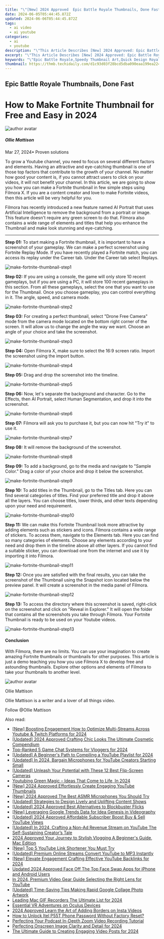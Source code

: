 ```yaml
---
title: "\"[New] 2024 Approved  Epic Battle Royale Thumbnails, Done Fast\""
date: 2024-06-05T05:44:45.872Z
updated: 2024-06-06T05:44:45.872Z
tags:
  - ai video
  - ai youtube
categories:
  - ai
  - youtube
description: "\"This Article Describes [New] 2024 Approved: Epic Battle Royale Thumbnails, Done Fast\""
excerpt: "\"This Article Describes [New] 2024 Approved: Epic Battle Royale Thumbnails, Done Fast\""
keywords: "\"Epic Battle Royale,Speedy Thumbnail Art,Quick Design Royale,Dynamic Royale Images,High-Quality Battle Royals,Fast Creation Royales,Stunning Royale Tiles\""
thumbnail: https://thmb.techidaily.com/d1c93d03f28bcd5dba090eaa199ea22428e61a4a76d990245599509aeb0bc8f2.jpg
---
```


## Epic Battle Royale Thumbnails, Done Fast

# How to Make Fortnite Thumbnail for Free and Easy in 2024

![author avatar](https://images.wondershare.com/filmora/article-images/ollie-mattison.jpg)

##### Ollie Mattison

 Mar 27, 2024• Proven solutions

To grow a Youtube channel, you need to focus on several different factors and elements. Having an attractive and eye-catching thumbnail is one of those top factors that contribute to the growth of your channel. No matter how good your content is, if you cannot attract users to click on your videos, it will not benefit your channel. In this article, we are going to show you how you can make a Fortnite thumbnail in few simple steps using Filmora X. If you are a content creator and love to make Fortnite videos, then this article will be very helpful for you.

Filmora has recently introduced a new feature named AI Portrait that uses Artificial Intelligence to remove the background from a portrait or image. This feature doesn't require any green screen to do that. Filmora also contains a wide range of elements and titles that help you enhance the Thumbnail and make look stunning and eye-catching.

---

**Step 01:** To start making a Fortnite thumbnail, it is important to have a screenshot of your gameplay. We can make a perfect screenshot using Fortnite Replay Mode. If you have recently played a Fortnite match, you can access its replay under the Career tab. Under the Career tab select Replays.

![make-fortnite-thumbnail-step1](https://images.wondershare.com/filmora/article-images/make-fortnite-thumbnail-step1.jpg)

**Step 02:** If you are using a console, the game will only store 10 recent gameplays, but if you are using a PC, it will store 100 recent gameplays in this section. From all these gameplays, select the one that you want to use for the Thumbnail. Once you choose gameplay, you can control everything in it. The angle, speed, and camera mode.

![make-fortnite-thumbnail-step2](https://images.wondershare.com/filmora/article-images/make-fortnite-thumbnail-step2.jpg)

**Step 03:** For creating a perfect thumbnail, select "Drone Free Camera" mode from the camera mode located on the bottom right corner of the screen. It will allow us to change the angle the way we want. Choose an angle of your choice and take the screenshot.

![make-fortnite-thumbnail-step3](https://images.wondershare.com/filmora/article-images/make-fortnite-thumbnail-step3.jpg)

**Step 04:** Open Filmora X, make sure to select the 16:9 screen ratio. Import the screenshot using the import button.

![make-fortnite-thumbnail-step4](https://images.wondershare.com/filmora/article-images/make-fortnite-thumbnail-step4.jpg)

**Step 05:** Drag and drop the screenshot into the timeline.

![make-fortnite-thumbnail-step5](https://images.wondershare.com/filmora/article-images/make-fortnite-thumbnail-step5.jpg)

**Step 06:** Now, let's separate the background and character. Go to the Effects, then AI Portrait, select Human Segmentation, and drop it into the screenshot.

![make-fortnite-thumbnail-step6](https://images.wondershare.com/filmora/article-images/make-fortnite-thumbnail-step6.jpg)

**Step 07:** Filmora will ask you to purchase it, but you can now hit "Try it" to use it.

![make-fortnite-thumbnail-step7](https://images.wondershare.com/filmora/article-images/make-fortnite-thumbnail-step7.jpg)

**Step 08:** It will remove the background of the screenshot.

![make-fortnite-thumbnail-step8](https://images.wondershare.com/filmora/article-images/make-fortnite-thumbnail-step8.jpg)

**Step 09:** To add a background, go to the media and navigate to "Sample Color." Drag a color of your choice and drop it below the screenshot.

![make-fortnite-thumbnail-step9](https://images.wondershare.com/filmora/article-images/make-fortnite-thumbnail-step9.jpg)

**Step 10:** To add titles in the Thumbnail, go to the Titles tab. Here you can find several categories of titles. Find your preferred title and drop it above all the layers. You can choose titles, lower thirds, and other texts depending upon your need and requirement.

![make-fortnite-thumbnail-step10](https://images.wondershare.com/filmora/article-images/make-fortnite-thumbnail-step10.jpg)

**Step 11:** We can make this Fortnite Thumbnail look more attractive by adding elements such as stickers and icons. Filmora contains a wide range of stickers. To access them, navigate to the Elements tab. Here you can find so many categories of elements. Choose any elements according to your need and drop them in the timeline above all other layers. If you cannot find a suitable sticker, you can download one from the internet and use it by importing it into Filmora.

![make-fortnite-thumbnail-step11](https://images.wondershare.com/filmora/article-images/make-fortnite-thumbnail-step11.jpg)

**Step 12:** Once you are satisfied with the final results, you can take the screenshot of the Thumbnail using the Snapshot icon located below the preview panel. It will create a screenshot in the media panel of Filmora.

![make-fortnite-thumbnail-step12](https://images.wondershare.com/filmora/article-images/make-fortnite-thumbnail-step12.jpg)

**Step 13:** To access the directory where this screenshot is saved, right-click on the screenshot and click on "Reveal in Explorer." It will open the folder that contains all the screenshots you take through Filmora. Your Fortnite Thumbnail is ready to be used on your Youtube videos.

![make-fortnite-thumbnail-step13](https://images.wondershare.com/filmora/article-images/make-fortnite-thumbnail-step13.jpg)

#### Conclusion

With Filmora, there are no limits. You can use your imagination to create amazing Fortnite thumbnails or thumbnails for other purposes. This article is just a demo teaching you how you use Filmora X to develop free and astounding thumbnails. Explore other options and elements of Filmora to take your thumbnails to another level.

 ![author avatar](https://images.wondershare.com/filmora/article-images/ollie-mattison.jpg)

Ollie Mattison

Ollie Mattison is a writer and a lover of all things video.

Follow @Ollie Mattison

<span class="atpl-alsoreadstyle">Also read:</span>
<div><ul>
<li><a href="https://facebook-record-videos.techidaily.com/new-boosting-engagement-how-to-optimize-multi-streams-across-youtube-and-twitch-platforms-for-2024/"><u>[New] Boosting Engagement  How to Optimize Multi-Streams Across Youtube & Twitch Platforms for 2024</u></a></li>
<li><a href="https://facebook-record-videos.techidaily.com/updated-2024-approved-crafting-chic-looks-the-ultimate-cosmetic-compendium/"><u>[Updated] 2024 Approved  Crafting Chic Looks  The Ultimate Cosmetic Compendium</u></a></li>
<li><a href="https://facebook-record-videos.techidaily.com/top-ranked-5-game-chat-systems-for-vloggers-for-2024/"><u>Top-Ranked 5 Game Chat Systems for Vloggers for 2024</u></a></li>
<li><a href="https://facebook-record-videos.techidaily.com/updated-a-beginners-path-to-compiling-a-youtube-playlist-for-2024/"><u>[Updated] A Beginner's Path to Compiling a YouTube Playlist for 2024</u></a></li>
<li><a href="https://facebook-record-videos.techidaily.com/updated-in-2024-bargain-microphones-for-youtube-creators-starting-small/"><u>[Updated] In 2024, Bargain Microphones for YouTube Creators Starting Small</u></a></li>
<li><a href="https://facebook-record-videos.techidaily.com/updated-unleash-your-potential-with-these-12-best-flip-screen-cameras/"><u>[Updated] Unleash Your Potential with These 12 Best Flip-Screen Cameras</u></a></li>
<li><a href="https://facebook-record-videos.techidaily.com/youtubing-green-magic-ideas-that-come-to-life-in-2024/"><u>Youtubing Green Magic – Ideas That Come to Life, In 2024</u></a></li>
<li><a href="https://facebook-record-videos.techidaily.com/new-2024-approved-effortlessly-create-engaging-youtube-thumbnails/"><u>[New] 2024 Approved  Effortlessly Create Engaging YouTube Thumbnails</u></a></li>
<li><a href="https://facebook-record-videos.techidaily.com/new-2024-approved-the-best-asmr-microphones-you-should-try/"><u>[New] 2024 Approved  The Best ASMR Microphones You Should Try</u></a></li>
<li><a href="https://facebook-record-videos.techidaily.com/updated-strategies-to-design-lively-and-uplifting-content-shows/"><u>[Updated] Strategies to Design Lively and Uplifting Content Shows</u></a></li>
<li><a href="https://facebook-record-videos.techidaily.com/updated-2024-approved-best-alternatives-to-blockbuster-flicks/"><u>[Updated] 2024 Approved  Best Alternatives to Blockbuster Flicks</u></a></li>
<li><a href="https://facebook-record-videos.techidaily.com/new-leveraging-google-trends-data-for-idea-genesis-in-videography/"><u>[New] Leveraging Google Trends Data for Idea Genesis in Videography</u></a></li>
<li><a href="https://facebook-record-videos.techidaily.com/updated-2024-approved-affordable-subscriber-boost-buy-and-sell-youtube-views/"><u>[Updated] 2024 Approved  Affordable Subscriber Boost  Buy & Sell YouTube Views</u></a></li>
<li><a href="https://facebook-record-videos.techidaily.com/updated-in-2024-crafting-a-non-ad-revenue-stream-on-youtube-the-self-sustaining-creators-tale/"><u>[Updated] In 2024, Crafting a Non-Ad Revenue Stream on YouTube  The Self-Sustaining Creator’s Tale</u></a></li>
<li><a href="https://facebook-record-videos.techidaily.com/2024-approved-your-journey-to-stylish-vlogging-a-beginners-guide-mac-edition/"><u>2024 Approved  Your Journey to Stylish Vlogging  A Beginner's Guide, Mac Edition</u></a></li>
<li><a href="https://facebook-record-videos.techidaily.com/new-top-5-youtube-link-shortener-you-must-try/"><u>[New] Top 5 YouTube Link Shortener You Must Try</u></a></li>
<li><a href="https://facebook-record-videos.techidaily.com/updated-premium-online-streams-convert-youtube-to-mp3-instantly/"><u>[Updated] Premium Online Streams  Convert YouTube to MP3 Instantly</u></a></li>
<li><a href="https://facebook-record-videos.techidaily.com/new-elevate-engagement-crafting-effective-youtube-backlinks-for-2024/"><u>[New] Elevate Engagement  Crafting Effective YouTube Backlinks for 2024</u></a></li>
<li><a href="https://ai-video-tools.techidaily.com/updated-2024-approved-face-off-the-top-face-swap-apps-for-iphone-and-android-users/"><u>Updated 2024 Approved Face Off The Top Face Swap Apps for iPhone and Android Users</u></a></li>
<li><a href="https://youtube-stream.techidaily.com/in-2024-premium-video-gear-guide-selecting-the-right-lens-for-youtube/"><u>In 2024, Premium Video Gear Guide  Selecting the Right Lens for YouTube</u></a></li>
<li><a href="https://some-skills.techidaily.com/updated-time-saving-tips-making-rapid-google-collage-photo-artwork/"><u>[Updated] Time-Saving Tips  Making Rapid Google Collage Photo Artwork</u></a></li>
<li><a href="https://video-capture.techidaily.com/leading-mac-gif-recorders-the-ultimate-list-for-2024/"><u>Leading Mac GIF Recorders  The Ultimate List for 2024</u></a></li>
<li><a href="https://extra-lessons.techidaily.com/essential-vr-adventures-on-oculus-devices/"><u>Essential VR Adventures on Oculus Devices</u></a></li>
<li><a href="https://instagram-video-recordings.techidaily.com/2024-approved-learn-the-art-of-adding-borders-on-insta-videos/"><u>2024 Approved  Learn the Art of Adding Borders on Insta Videos</u></a></li>
<li><a href="https://unlock-android.techidaily.com/how-to-unlock-itel-p55t-phone-password-without-factory-reset-by-drfone-android/"><u>How to Unlock Itel P55T Phone Password Without Factory Reset?</u></a></li>
<li><a href="https://screen-sharing-recording.techidaily.com/perfecting-your-podcast-in-depth-zoom-video-recording-tutorial/"><u>Perfecting Your Podcast  In-Depth Zoom Video Recording Tutorial</u></a></li>
<li><a href="https://some-tips.techidaily.com/perfecting-onscreen-image-clarity-and-detail-for-2024/"><u>Perfecting Onscreen Image Clarity and Detail for 2024</u></a></li>
<li><a href="https://instagram-clips.techidaily.com/the-ultimate-guide-to-creating-engaging-video-posts-for-2024/"><u>The Ultimate Guide to Creating Engaging Video Posts for 2024</u></a></li>
</ul></div>

<ins class="adsbygoogle"
      style="display:block"
      data-ad-client="ca-pub-7571918770474297"
      data-ad-slot="8358498916"
      data-ad-format="auto"
      data-full-width-responsive="true"></ins>